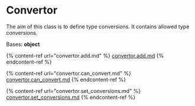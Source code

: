 # Convertor

The aim of this class is to define type conversions. It contains allowed type conversions.

Bases: **object**

{% content-ref url="convertor.add.md" %}
[convertor.add.md](convertor.add.md)
{% endcontent-ref %}

{% content-ref url="convertor.can_convert.md" %}
[convertor.can\_convert.md](convertor.can\_convert.md)
{% endcontent-ref %}

{% content-ref url="convertor.set_conversions.md" %}
[convertor.set\_conversions.md](convertor.set\_conversions.md)
{% endcontent-ref %}
